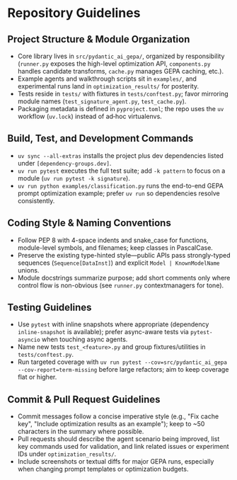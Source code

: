 # Repository Guidelines

## Project Structure & Module Organization
- Core library lives in `src/pydantic_ai_gepa/`, organized by responsibility (`runner.py` exposes the high-level optimization API, `components.py` handles candidate transforms, `cache.py` manages GEPA caching, etc.).
- Example agents and walkthrough scripts sit in `examples/`, and experimental runs land in `optimization_results/` for posterity.
- Tests reside in `tests/` with fixtures in `tests/conftest.py`; favor mirroring module names (`test_signature_agent.py`, `test_cache.py`).
- Packaging metadata is defined in `pyproject.toml`; the repo uses the `uv` workflow (`uv.lock`) instead of ad‑hoc virtualenvs.

## Build, Test, and Development Commands
- `uv sync --all-extras` installs the project plus dev dependencies listed under `[dependency-groups.dev]`.
- `uv run pytest` executes the full test suite; add `-k pattern` to focus on a module (`uv run pytest -k signature`).
- `uv run python examples/classification.py` runs the end-to-end GEPA prompt optimization example; prefer `uv run` so dependencies resolve consistently.

## Coding Style & Naming Conventions
- Follow PEP 8 with 4-space indents and snake_case for functions, module-level symbols, and filenames; keep classes in PascalCase.
- Preserve the existing type-hinted style—public APIs pass strongly-typed sequences (`Sequence[DataInst]`) and explicit `Model | KnownModelName` unions.
- Module docstrings summarize purpose; add short comments only where control flow is non-obvious (see `runner.py` contextmanagers for tone).

## Testing Guidelines
- Use `pytest` with inline snapshots where appropriate (dependency `inline-snapshot` is available); prefer async-aware tests via `pytest-asyncio` when touching async agents.
- Name new tests `test_<feature>.py` and group fixtures/utilities in `tests/conftest.py`.
- Run targeted coverage with `uv run pytest --cov=src/pydantic_ai_gepa --cov-report=term-missing` before large refactors; aim to keep coverage flat or higher.

## Commit & Pull Request Guidelines
- Commit messages follow a concise imperative style (e.g., "Fix cache key", "Include optimization results as an example"); keep to ~50 characters in the summary where possible.
- Pull requests should describe the agent scenario being improved, list key commands used for validation, and link related issues or experiment IDs under `optimization_results/`.
- Include screenshots or textual diffs for major GEPA runs, especially when changing prompt templates or optimization budgets.
